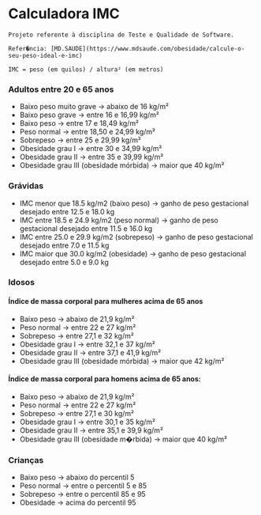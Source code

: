 # Calculadora IMC

	Projeto referente à disciplina de Teste e Qualidade de Software.
 
	Refer�ncia: [MD.SAUDE](https://www.mdsaude.com/obesidade/calcule-o-seu-peso-ideal-e-imc) 
 
	IMC = peso (em quilos) / altura² (em metros)
 
### Adultos entre 20 e 65 anos
 
* Baixo peso muito grave -> abaixo de 16 kg/m²
* Baixo peso grave -> entre 16 e 16,99 kg/m²
* Baixo peso -> entre 17 e 18,49 kg/m²
* Peso normal -> entre 18,50 e 24,99 kg/m²
* Sobrepeso -> entre 25 e 29,99 kg/m²
* Obesidade grau I -> entre 30 e 34,99 kg/m²
* Obesidade grau II -> entre 35 e 39,99 kg/m²
* Obesidade grau III (obesidade mórbida) -> maior que 40 kg/m²

### Grávidas
	
* IMC menor que 18.5 kg/m2 (baixo peso) -> ganho de peso gestacional desejado entre 12.5 e 18.0 kg
* IMC entre 18.5 e 24.9 kg/m2 (peso normal) -> ganho de peso gestacional desejado entre 11.5 e 16.0 kg
* IMC entre 25.0 e 29.9 kg/m2 (sobrepeso) -> ganho de peso gestacional desejado entre 7.0 e 11.5 kg
* IMC maior que 30.0 kg/m2 (obesidade) -> ganho de peso gestacional desejado entre 5.0 e 9.0 kg

### Idosos
	  
#### Índice de massa corporal para mulheres acima de 65 anos
	 
* Baixo peso -> abaixo de 21,9 kg/m²
* Peso normal -> entre 22 e 27 kg/m²
* Sobrepeso -> entre 27,1 e 32 kg/m²
* Obesidade grau I ->  entre 32,1 e 37 kg/m²
* Obesidade grau II -> entre 37,1 e 41,9 kg/m²
* Obesidade grau III (obesidade mórbida) -> maior que 42 kg/m²
	  
#### Índice de massa corporal para homens acima de 65 anos:
	 
* Baixo peso -> abaixo de 21,9 kg/m²
* Peso normal ->  entre 22 e 27 kg/m²
* Sobrepeso -> entre 27,1 e 30 kg/m²
* Obesidade grau I -> entre 30,1 e 35 kg/m²
* Obesidade grau II -> entre 35,1 e 39,9 kg/m²
* Obesidade grau III (obesidade m�rbida) -> maior que 40 kg/m²
	 
### Crianças

* Baixo peso -> abaixo do percentil 5
* Peso normal -> entre o percentil 5 e 85
* Sobrepeso -> entre o percentil 85 e 95
* Obesidade -> acima do percentil 95
	 